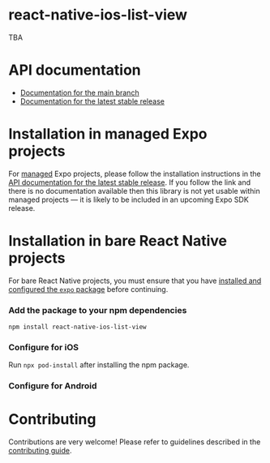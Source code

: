 # react-native-ios-list-view

TBA

# API documentation

- [Documentation for the main branch](https://github.com/expo/expo/blob/main/docs/pages/versions/unversioned/sdk/react-native-ios-list-view.md)
- [Documentation for the latest stable release](https://docs.expo.dev/versions/latest/sdk/react-native-ios-list-view/)

# Installation in managed Expo projects

For [managed](https://docs.expo.dev/archive/managed-vs-bare/) Expo projects, please follow the installation instructions in the [API documentation for the latest stable release](#api-documentation). If you follow the link and there is no documentation available then this library is not yet usable within managed projects &mdash; it is likely to be included in an upcoming Expo SDK release.

# Installation in bare React Native projects

For bare React Native projects, you must ensure that you have [installed and configured the `expo` package](https://docs.expo.dev/bare/installing-expo-modules/) before continuing.

### Add the package to your npm dependencies

```
npm install react-native-ios-list-view
```

### Configure for iOS

Run `npx pod-install` after installing the npm package.


### Configure for Android



# Contributing

Contributions are very welcome! Please refer to guidelines described in the [contributing guide]( https://github.com/expo/expo#contributing).
